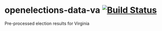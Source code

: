 # openelections-data-va [![Build Status](https://github.com/openelections/openelections-data-va/actions/workflows/format_tests.yml/badge.svg?branch=master)](https://github.com/openelections/openelections-data-va/actions)
Pre-processed election results for Virginia
